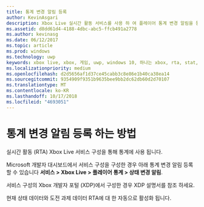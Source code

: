 ```yaml
---
title: 통계 변경 알림 등록
author: KevinAsgari
description: Xbox Live 실시간 활동 서비스를 사용 하 여 플레이어 통계 변경 알림을 등록 하는 방법을 알아봅니다.
ms.assetid: d8dd61d4-4188-4dbc-abc5-ffcb491a2778
ms.author: kevinasg
ms.date: 06/12/2017
ms.topic: article
ms.prod: windows
ms.technology: uwp
keywords: xbox live, xbox, 게임, uwp, windows 10, 하나는 xbox, rta, stat, 알림
ms.localizationpriority: medium
ms.openlocfilehash: d2d5656af1d37ce45cabb3c8e86e1b40ca38ea14
ms.sourcegitcommit: 9354909f9351b9635bee9bb2dc62db60d2d70107
ms.translationtype: MT
ms.contentlocale: ko-KR
ms.lasthandoff: 10/17/2018
ms.locfileid: "4693051"
---
```

# <a name="how-to-register-for-stat-change-notifications"></a>통계 변경 알림 등록 하는 방법

실시간 활동 (RTA) Xbox Live 서비스 구성을 통해 통계에 사용 됩니다.

Microsoft 개발자 대시보드에서 서비스 구성을 구성한 경우 아래 통계 변경 알림 등록할 수 있습니다 **서비스 > Xbox Live > 플레이어 통계 > 상태 변경 알림**.

 서비스 구성의 Xbox 개발자 포털 (XDP)에서 구성한 경우 XDP 설명서를 참조 하세요.

 현재 상태 데이터와 도전 과제 데이터 RTA에 대 한 자동으로 활성화 됩니다.
